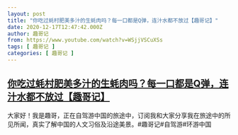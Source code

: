 ```yaml
---
layout: post
title: "你吃过蚝村肥美多汁的生蚝肉吗？每一口都是Q弹，连汁水都不放过【趣哥记】"
date: 2020-12-17T12:47:42.000Z
author: 趣哥记
from: https://www.youtube.com/watch?v=WSjjVSCuXSs
tags: [ 趣哥记 ]
categories: [ 趣哥记 ]
---
```

<!--1608209262000-->
[你吃过蚝村肥美多汁的生蚝肉吗？每一口都是Q弹，连汁水都不放过【趣哥记】](https://www.youtube.com/watch?v=WSjjVSCuXSs)
------

<div>
大家好！我是趣哥，正在自驾游中国的旅途中，订阅我和大家分享我在旅途中的所见所闻，真实了解中国的人文习俗及沿途美景。#趣哥记#自驾游#环游中国
</div>
